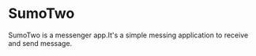 # SumoTwo
SumoTwo is a messenger app.It's a simple messing application to receive and send message.
